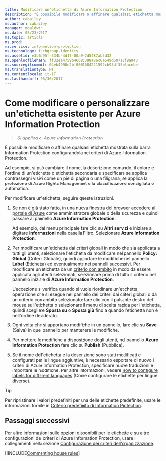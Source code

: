 ```yaml
---
title: Modificare un'etichetta di Azure Information Protection
description: "È possibile modificare o affinare qualsiasi etichetta mostrata sulla barra Information Protection configurandola nei criteri di Azure Information Protection."
author: cabailey
ms.author: cabailey
manager: mbaldwin
ms.date: 05/23/2017
ms.topic: article
ms.prod: 
ms.service: information-protection
ms.technology: techgroup-identity
ms.assetid: e3b6d95f-334b-4d17-80a9-7d5487ab5d32
ms.openlocfilehash: ff32ea4759b46683398a86c0a549d50710f9a943
ms.sourcegitcommit: 04eb4990e2bf0004684221592cb93df35e6acebe
ms.translationtype: HT
ms.contentlocale: it-IT
ms.lasthandoff: 06/30/2017
---
```

<a id="how-to-change-or-customize-an-existing-label-for-azure-information-protection" class="xliff"></a>

# Come modificare o personalizzare un'etichetta esistente per Azure Information Protection

>*Si applica a: Azure Information Protection*

È possibile modificare o affinare qualsiasi etichetta mostrata sulla barra Information Protection configurandola nei criteri di Azure Information Protection.

Ad esempio, si può cambiare il nome, la descrizione comando, il colore e l'ordine di un'etichetta o etichetta secondaria e specificare se applica contrassegni visivi come un piè di pagina o una filigrana, se applica la protezione di Azure Rights Management e la classificazione consigliata o automatica.

Per modificare un'etichetta, seguire queste istruzioni.


1. Se non è già stato fatto, in una nuova finestra del browser accedere al [portale di Azure](https://portal.azure.com) come amministratore globale o della sicurezza e quindi passare al pannello **Azure Information Protection**. 
    
    Ad esempio, dal menu principale fare clic su **Altri servizi** e iniziare a digitare **Informazioni** nella casella Filtro. Selezionare **Azure Information Protection**.

2. Per modificare un'etichetta dai criteri globali in modo che sia applicata a tutti gli utenti, selezionare l'etichetta da modificare nel pannello **Policy: Global** (Criteri: Globale), quindi apportare le modifiche nel pannello **Label** (Etichetta) ed eventualmente nei pannelli successivi. Per modificare un'etichetta da un [criterio con ambito](configure-policy-scope.md) in modo da essere applicata agli utenti selezionati, selezionare prima di tutto il criterio nel pannello iniziale di **Azure Information Protection**.

    L'eccezione si verifica quando si vuole riordinare un'etichetta, operazione che si esegue nel pannello dei criteri dai criteri globali o da un criterio con ambito selezionato: fare clic con il pulsante destro del mouse sull'etichetta o selezionare il menu di scelta rapida per l'etichetta, quindi scegliere **Sposta su** o **Sposta giù** fino a quando l'etichetta non è nell'ordine desiderato.

3. Ogni volta che si apportano modifiche in un pannello, fare clic su **Save** (Salva) in quel pannello per mantenere le modifiche.

4. Per mettere le modifiche a disposizione degli utenti, nel pannello **Azure Information Protection** fare clic su **Publish** (Pubblica).

5. Se il nome dell'etichetta e la descrizione sono stati modificati e configurati per le lingue aggiuntive, è necessario esportare di nuovo i criteri di Azure Information Protection, specificare nuove traduzioni e importare le modifiche. Per altre informazioni, vedere [How to configure labels for different languages](configure-policy-languages.md) (Come configurare le etichette per lingue diverse).

> [!TIP]
>Per ripristinare i valori predefiniti per una delle etichette predefinite, usare le informazioni fornite in [Criterio predefinito di Information Protection](configure-policy-default.md).

<a id="next-steps" class="xliff"></a>

## Passaggi successivi

Per altre informazioni sulle opzioni disponibili per le etichette e su altre configurazioni dei criteri di Azure Information Protection, usare i collegamenti nella sezione [Configurazione dei criteri dell'organizzazione](configure-policy.md#configuring-your-organizations-policy).

[!INCLUDE[Commenting house rules](../includes/houserules.md)]


